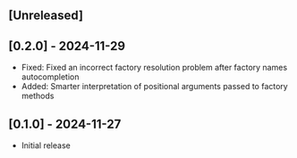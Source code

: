 ## [Unreleased]

## [0.2.0] - 2024-11-29

- Fixed: Fixed an incorrect factory resolution problem after factory names autocompletion
- Added: Smarter interpretation of positional arguments passed to factory methods

## [0.1.0] - 2024-11-27

- Initial release
